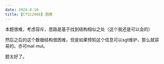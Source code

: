 ```yaml
---
date: 2024.8.18
title: [CTSC2008] 图腾
---
```


本题很难，考虑容斥，思路是基于找到结构相似之处（这个我还是可以会的）

然后之后的这个数据结构很困难，但是如果预知这个信息可以sgt维护，那么就容易的。亦可mat mul。

题太好了。
<!--stackedit_data:
eyJoaXN0b3J5IjpbLTE2MjU5OTkzMywxMjkxNDE2OTg2XX0=
-->